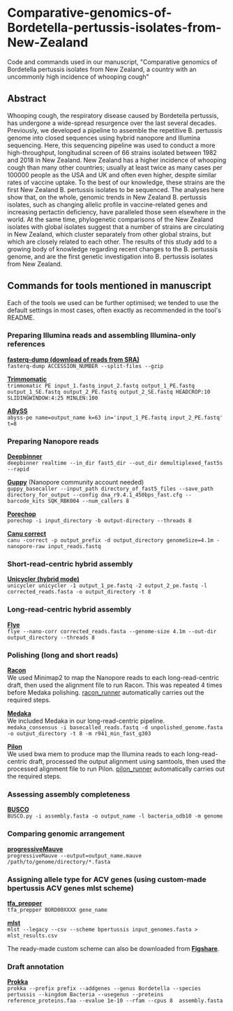 # Comparative-genomics-of-Bordetella-pertussis-isolates-from-New-Zealand
Code and commands used in our manuscript, "Comparative genomics of Bordetella pertussis isolates from New Zealand, a country with an uncommonly high incidence of whooping cough"

## Abstract
Whooping cough, the respiratory disease caused by Bordetella pertussis, has undergone a wide-spread resurgence over the last several decades. Previously, we developed a pipeline to assemble the repetitive B. pertussis genome into closed sequences using hybrid nanopore and Illumina sequencing. Here, this sequencing pipeline was used to conduct a more high-throughput, longitudinal screen of 66 strains isolated between 1982 and 2018 in New Zealand. New Zealand has a higher incidence of whooping cough than many other countries; usually at least twice as many cases per 100000 people as the USA and UK and often even higher, despite similar rates of vaccine uptake. To the best of our knowledge, these strains are the first New Zealand B. pertussis isolates to be sequenced. The analyses here show that, on the whole, genomic trends in New Zealand B. pertussis isolates, such as changing allelic profile in vaccine-related genes and increasing pertactin deficiency, have paralleled those seen elsewhere in the world. At the same time, phylogenetic comparisons of the New Zealand isolates with global isolates suggest that a number of strains are circulating in New Zealand, which cluster separately from other global strains, but which are closely related to each other. The results of this study add to a growing body of knowledge regarding recent changes to the B. pertussis genome, and are the first genetic investigation into B. pertussis isolates from New Zealand.


## Commands for tools mentioned in manuscript
Each of the tools we used can be further optimised; we tended to use the default settings in most cases, often exactly as recommended in the tool's README.
### Preparing Illumina reads and assembling Illumina-only references
**[fasterq-dump (download of reads from SRA)](https://github.com/ncbi/sra-tools)**  
`fasterq-dump ACCESSION_NUMBER --split-files --gzip`

**[Trimmomatic](http://www.usadellab.org/cms/?page=trimmomatic)**  
`trimmomatic PE input_1.fastq input_2.fastq output_1_PE.fastq output_1_SE.fastq output_2_PE.fastq output_2_SE.fastq HEADCROP:10 SLIDINGWINDOW:4:25 MINLEN:100`

**[ABySS](https://github.com/bcgsc/abyss)**  
`abyss-pe name=output_name k=63 in='input_1_PE.fastq input_2_PE.fastq' t=8` 

### Preparing Nanopore reads
**[Deepbinner](https://github.com/rrwick/Deepbinner)**  
`deepbinner realtime --in_dir fast5_dir --out_dir demultiplexed_fast5s --rapid`

**[Guppy](https://community.nanoporetech.com/protocols/Guppy-protocol/v/gpb_2003_v1_revs_14dec2018/linux-guppy)** (Nanopore community account needed)  
`guppy_basecaller --input_path directory_of_fast5_files --save_path directory_for_output --config dna_r9.4.1_450bps_fast.cfg --barcode_kits SQK_RBK004 --num_callers 8`

**[Porechop](https://github.com/rrwick/Porechop)**  
`porechop -i input_directory -b output-directory --threads 8`

**[Canu correct](https://github.com/marbl/canu)**  
`canu -correct -p output_prefix -d output_directory genomeSize=4.1m -nanopore-raw input_reads.fastq`

### Short-read-centric hybrid assembly
**[Unicycler (hybrid mode)](https://github.com/rrwick/Unicycler)**  
`unicycler unicycler -1 output_1_pe.fastq -2 output_2_pe.fastq -l corrected_reads.fasta -o output_directory -t 8`

### Long-read-centric hybrid assembly
**[Flye](https://github.com/fenderglass/Flye)**  
`flye --nano-corr corrected_reads.fasta --genome-size 4.1m --out-dir output_directory --threads 8` 

### Polishing (long and short reads)
**[Racon](https://github.com/isovic/racon)**  
We used Minimap2 to map the Nanopore reads to each long-read-centric draft, then used the alignment file to run Racon. This was repeated 4 times before Medaka polishing. [racon_runner](https://github.com/nataliering/Resolving-the-complex-Bordetella-pertussis-genome-using-barcoded-nanopore-sequencing/blob/master/racon_runner) automatically carries out the required steps.

**[Medaka](https://github.com/nanoporetech/medaka)**  
We included Medaka in our long-read-centric pipeline.                                                                                                                         
`medaka_consensus -i basecalled_reads.fastq -d unpolished_genome.fasta -o output_directory -t 8 -m r941_min_fast_g303`

**[Pilon](https://github.com/broadinstitute/pilon)**  
We used bwa mem to produce map the Illumina reads to each long-read-centric draft, processed the output alignment using samtools, then used the processed alignment file to run Pilon. [pilon_runner](https://github.com/nataliering/Resolving-the-complex-Bordetella-pertussis-genome-using-barcoded-nanopore-sequencing/blob/master/pilon_runner) automatically carries out the required steps.

### Assessing assembly completeness
**[BUSCO](https://busco.ezlab.org/)**  
`BUSCO.py -i assembly.fasta -o output_name -l bacteria_odb10 -m genome`

### Comparing genomic arrangement
**[progressiveMauve](http://darlinglab.org/mauve/)**  
`progressiveMauve --output=output_name.mauve /path/to/genome/directory/*.fasta`

### Assigning allele type for ACV genes (using custom-made bpertussis ACV genes mlst scheme)
**[tfa_prepper](https://github.com/nataliering/Comparative-genomics-of-Bordetella-pertussis-isolates-from-New-Zealand/blob/master/tfa_prepper)**                               
`tfa_prepper BORD00XXXX gene_name`

**[mlst](https://github.com/tseemann/mlst)**  
`mlst --legacy --csv --scheme bpertussis input_genomes.fasta > mlst_results.csv `

The ready-made custom scheme can also be downloaded from **[Figshare](https://doi.org/10.6084/m9.figshare.12628223)**.

### Draft annotation
**[Prokka](https://github.com/tseemann/prokka)**  
`prokka --prefix prefix --addgenes --genus Bordetella --species pertussis --kingdom Bacteria --usegenus --proteins reference_proteins.faa --evalue 1e-10 --rfam --cpus 8  assembly.fasta`


                                 

